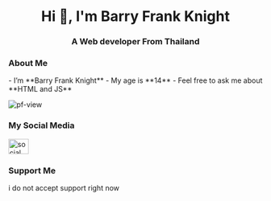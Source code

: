 

<!--
**BarryFrankXD/BarryFrankXD** is a ✨ _special_ ✨ repository because its `README.md` (this file) appears on your GitHub profile.

Here are some ideas to get you started:
-->
<html>
<link rel="preconnect" href="https://fonts.googleapis.com">
<link rel="preconnect" href="https://fonts.gstatic.com" crossorigin>
<link href="https://fonts.googleapis.com/css2?family=Kanit:wght@200&display=swap" rel="stylesheet">


<h1 align="center">Hi 👋, I'm Barry Frank Knight</h1>
<h3 align="center">A Web developer From Thailand</h3>



<h3 align="left">About Me</h3>
- I’m **Barry Frank Knight**
- My age is **14**
- Feel free to ask me about **HTML and JS**
<p align="left"> <img src="https://komarev.com/ghpvc/?username=BarryFrankXD&label=Profile%20views&color=0e75b6&style=flat" alt="pf-view" /> </p>

<h3 align="left">My Social Media</h3>
<p align="left">
<a href="https://instagram.com/itsnot_barryfrank" target="blank"><img align="center" src="https://raw.githubusercontent.com/rahuldkjain/github-profile-readme-generator/master/src/images/icons/Social/instagram.svg" alt="social" height="30" width="40" /></a>
</p>
<h3 align="left">Support Me</h3>
<p>i do not accept support right now</p>


</html>
